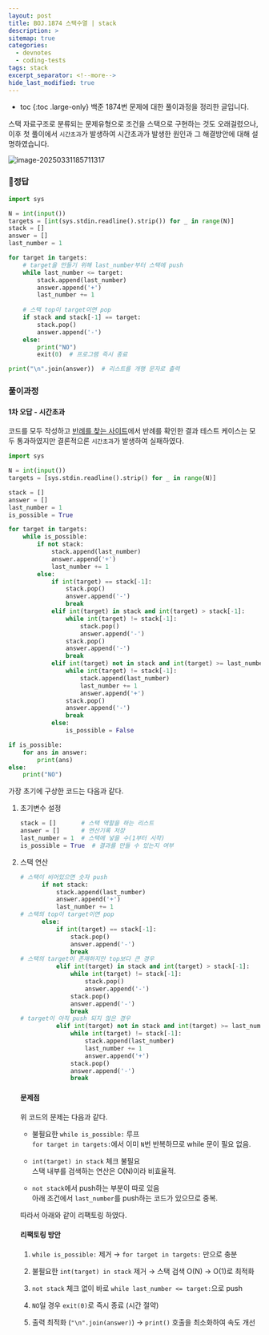 ```yaml
---
layout: post
title: BOJ.1874 스택수열 | stack
description: >
sitemap: true
categories: 
  - devnotes
  - coding-tests
tags: stack
excerpt_separator: <!--more-->
hide_last_modified: true
---
```

* toc
{:toc .large-only}
백준 1874번 문제에 대한 풀이과정을 정리한 글입니다.

스택 자료구조로 분류되는 문제유형으로 조건을 스택으로 구현하는 것도 오래걸렸으나, 이후 첫 풀이에서 `시간초과`가 발생하여 시간초과가 발생한 원인과 그 해결방안에 대해 설명하였습니다.

<!--more-->

![image-20250331185711317](../../../images/2025-03-31-02Boj1874/image-20250331185711317.png)

### 📌정답

```python
import sys

N = int(input())
targets = [int(sys.stdin.readline().strip()) for _ in range(N)]
stack = []
answer = []
last_number = 1

for target in targets:
    # target을 만들기 위해 last_number부터 스택에 push
    while last_number <= target:
        stack.append(last_number)
        answer.append('+')
        last_number += 1
    
    # 스택 top이 target이면 pop
    if stack and stack[-1] == target:
        stack.pop()
        answer.append('-')
    else:
        print("NO")
        exit(0)  # 프로그램 즉시 종료

print("\n".join(answer))  # 리스트를 개행 문자로 출력
```

### 풀이과정

#### 1차 오답 - 시간초과

코드를 모두 작성하고 [반례를 찾는 사이트](https://testcase.ac/problems/1874)에서 반례를 확인한 결과 테스트 케이스는 모두 통과하였지만 결론적으론 `시간초과`가 발생하여 실패하였다.

```python
import sys

N = int(input())
targets = [sys.stdin.readline().strip() for _ in range(N)]

stack = []
answer = []
last_number = 1
is_possible = True

for target in targets:
    while is_possible:
        if not stack:
            stack.append(last_number)
            answer.append('+')
            last_number += 1
        else:
            if int(target) == stack[-1]:
                stack.pop()
                answer.append('-')
                break
            elif int(target) in stack and int(target) > stack[-1]:
                while int(target) != stack[-1]:
                    stack.pop()
                    answer.append('-')
                stack.pop()
                answer.append('-')
                break
            elif int(target) not in stack and int(target) >= last_number:
                while int(target) != stack[-1]:
                    stack.append(last_number)
                    last_number += 1
                    answer.append('+')
                stack.pop()
                answer.append('-')
                break
            else:
                is_possible = False

if is_possible:
    for ans in answer:
        print(ans)
else:
    print("NO")
```

가장 초기에 구상한 코드는 다음과 같다.

1. 초기변수 설정

   ```python
   stack = []       # 스택 역할을 하는 리스트
   answer = []      # 연산기록 저장
   last_number = 1  # 스택에 넣을 수(1부터 시작)
   is_possible = True  # 결과를 만들 수 있는지 여부
   ```

2. 스택 연산

   ```python
   # 스택이 비어있으면 숫자 push
         if not stack:
             stack.append(last_number)
             answer.append('+')
             last_number += 1
   # 스택의 top이 target이면 pop
         else:
             if int(target) == stack[-1]:
                 stack.pop()
                 answer.append('-')
                 break
   # 스택의 target이 존재하지만 top보다 큰 경우 
             elif int(target) in stack and int(target) > stack[-1]:
                 while int(target) != stack[-1]:
                     stack.pop()
                     answer.append('-')
                 stack.pop()
                 answer.append('-')
                 break
   # target이 아직 push 되지 않은 경우
             elif int(target) not in stack and int(target) >= last_number:
                 while int(target) != stack[-1]:
                     stack.append(last_number)
                     last_number += 1
                     answer.append('+')
                 stack.pop()
                 answer.append('-')
                 break
   ```

   #### 문제점

   위 코드의 문제는 다음과 같다.

   - 불필요한 `while is_possible:` 루프<BR>`for target in targets:`에서 이미 `N`번 반복하므로 while 문이 필요 없음.

   - `int(target) in stack` 체크 불필요<br>스택 내부를 검색하는 연산은 O(N)이라 비효율적.

   - `not stack`에서 push하는 부분이 따로 있음<br>아래 조건에서 `last_number`를 push하는 코드가 있으므로 중복.

   따라서 아래와 같이 리팩토링 하였다.

   #### 리팩토링 방안

   1. `while is_possible:` 제거 → `for target in targets:` 만으로 충분

   2.  불필요한 `int(target) in stack` 제거 → 스택 검색 O(N) → O(1)로 최적화

   3. `not stack` 체크 없이 바로 `while last_number <= target:`으로 push

   4. `NO`일 경우 `exit(0)`로 즉시 종료 (시간 절약)

   5. 출력 최적화 (`"\n".join(answer)`) → `print()` 호출을 최소화하여 속도 개선